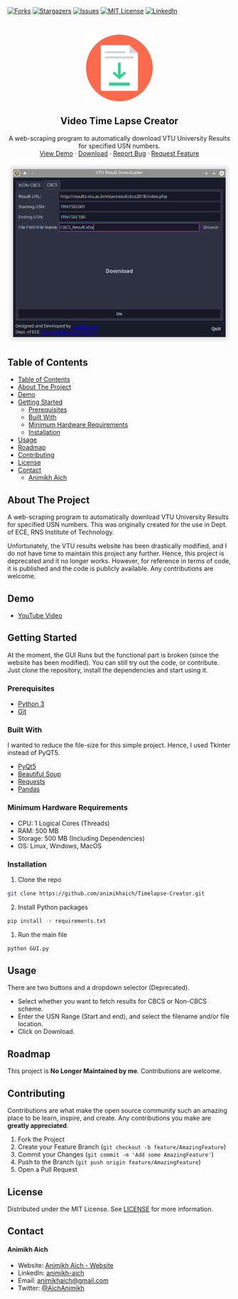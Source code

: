 [![Forks][forks-shield]][forks-url]
[![Stargazers][stars-shield]][stars-url]
[![Issues][issues-shield]][issues-url]
[![MIT License][license-shield]][license-url]
[![LinkedIn][linkedin-shield]][linkedin-url]

<!-- PROJECT LOGO -->
<br />
<p align="center">
    <img src="Assets/icon_document.png" alt="Logo" width="150" height="150">

  <h2 align="center">Video Time Lapse Creator</h2>

  <p align="center">
    A web-scraping program to automatically download VTU University Results for specified USN numbers.
    <br />
    <a href="https://github.com/animikhaich/Timelapse-Creator#demo">View Demo</a>
    ·
    <a href="https://github.com/animikhaich/Timelapse-Creator/releases/latest">Download</a>
    ·
    <a href="https://github.com/animikhaich/Timelapse-Creator/issues/new">Report Bug</a>
    ·
    <a href="https://github.com/animikhaich/Timelapse-Creator/issues/new">Request Feature</a>
  </p>
</p>

![Video Time Lapse Creator][product-screenshot]

<!-- TABLE OF CONTENTS -->

## Table of Contents

- [Table of Contents](#table-of-contents)
- [About The Project](#about-the-project)
- [Demo](#demo)
- [Getting Started](#getting-started)
  - [Prerequisites](#prerequisites)
  - [Built With](#built-with)
  - [Minimum Hardware Requirements](#minimum-hardware-requirements)
  - [Installation](#installation)
- [Usage](#usage)
- [Roadmap](#roadmap)
- [Contributing](#contributing)
- [License](#license)
- [Contact](#contact)
    - [Animikh Aich](#animikh-aich)

<!-- ABOUT THE PROJECT -->

## About The Project

A web-scraping program to automatically download VTU University Results for specified USN numbers. This was originally created for the use in Dept. of ECE, RNS Institute of Technology.

Unfortunately, the VTU results website has been drastically modified, and I do not have time to maintain this project any further. Hence, this project is deprecated and it no longer works. However, for reference in terms of code, it is published and the code is publicly available. Any contributions are welcome.

## Demo

- [YouTube Video](https://youtu.be/sTswDfqWowg)

<!-- GETTING STARTED -->

## Getting Started

At the moment, the GUI Runs but the functional part is broken (since the website has been modified). You can still try out the code, or contribute. Just clone the repository, install the dependencies and start using it. 

### Prerequisites

- [Python 3](https://www.python.org/)
- [Git](https://git-scm.com/)

### Built With

I wanted to reduce the file-size for this simple project. Hence, I used Tkinter instead of PyQT5.

- [PyQt5](https://pypi.org/project/PyQt5/)
- [Beautiful Soup](https://www.crummy.com/software/BeautifulSoup/bs4/doc/)
- [Requests](https://requests.readthedocs.io/en/master/)
- [Pandas](https://pandas.pydata.org/)

### Minimum Hardware Requirements

- CPU: 1 Logical Cores (Threads)
- RAM: 500 MB
- Storage: 500 MB (Including Dependencies)
- OS: Linux, Windows, MacOS

### Installation

1. Clone the repo

```sh
git clone https://github.com/animikhaich/Timelapse-Creator.git
```

2. Install Python packages

```sh
pip install -r requirements.txt
```

1. Run the main file

```sh
python GUI.py
```

<!-- USAGE EXAMPLES -->

## Usage

There are two buttons and a dropdown selector (Deprecated).

- Select whether you want to fetch results for CBCS or Non-CBCS scheme.
- Enter the USN Range (Start and end), and select the filename and/or file location.
- Click on Download.

<!-- CHANGELOG -->

<!-- ROADMAP -->

## Roadmap

This project is **No Longer Maintained by me**. Contributions are welcome.

<!-- CONTRIBUTING -->

## Contributing

Contributions are what make the open source community such an amazing place to be learn, inspire, and create. Any contributions you make are **greatly appreciated**.

1. Fork the Project
2. Create your Feature Branch (`git checkout -b feature/AmazingFeature`)
3. Commit your Changes (`git commit -m 'Add some AmazingFeature'`)
4. Push to the Branch (`git push origin feature/AmazingFeature`)
5. Open a Pull Request

<!-- LICENSE -->

## License

Distributed under the MIT License. See [LICENSE](LICENSE) for more information.

<!-- CONTACT -->

## Contact

#### Animikh Aich

- Website: [Animikh Aich - Website](http://www.animikh.me/)
- LinkedIn: [animikh-aich](https://www.linkedin.com/in/animikh-aich/)
- Email: [animikhaich@gmail.com](mailto:animikhaich@gmail.com)
- Twitter: [@AichAnimikh](https://twitter.com/AichAnimikh)

<!-- MARKDOWN LINKS & IMAGES -->

[contributors-shield]: https://img.shields.io/github/contributors/animikhaich/VTU-Result-Downloader.svg?style=flat-square
[contributors-url]: https://github.com/animikhaich/VTU-Result-Downloader/graphs/contributors
[forks-shield]: https://img.shields.io/github/forks/animikhaich/VTU-Result-Downloader.svg?style=flat-square
[forks-url]: https://github.com/animikhaich/VTU-Result-Downloader/network/members
[stars-shield]: https://img.shields.io/github/stars/animikhaich/VTU-Result-Downloader.svg?style=flat-square
[stars-url]: https://github.com/animikhaich/VTU-Result-Downloader/stargazers
[issues-shield]: https://img.shields.io/github/issues/animikhaich/VTU-Result-Downloader.svg?style=flat-square
[issues-url]: https://github.com/animikhaich/VTU-Result-Downloader/issues
[license-shield]: https://img.shields.io/github/license/animikhaich/VTU-Result-Downloader.svg?style=flat-square
[license-url]: https://github.com/animikhaich/VTU-Result-Downloader/blob/master/LICENSE.md
[linkedin-shield]: https://img.shields.io/badge/-LinkedIn-black.svg?style=flat-square&logo=linkedin&colorB=555
[linkedin-url]: https://linkedin.com/in/animikh-aich/
[product-screenshot]: Assets/Screenshot-Linux-Dark.png